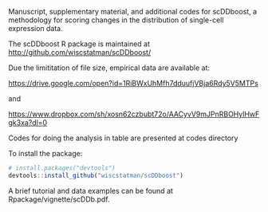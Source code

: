 
Manuscript, supplementary material, and additional codes for scDDboost,
a methodology for scoring changes in the distribution of single-cell expression data.

The scDDboost R package is maintained at http://github.com/wiscstatman/scDDboost/

Due the limititation of file size, empirical data are available at:

https://drive.google.com/open?id=1RiBWxUhMfh7dduufjVBja6Rdy5V5MTPs

and 

https://www.dropbox.com/sh/xosn62czbubt72o/AACyvV9mJPnRBOHylHwFgk3xa?dl=0

Codes for doing the analysis in table are presented at codes directory

To install the package:
```R
# install.packages("devtools")
devtools::install_github("wiscstatman/scDDboost")
```
A brief tutorial and data examples can be found at Rpackage/vignette/scDDb.pdf. 
